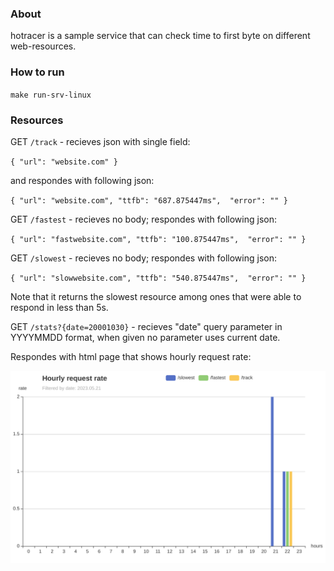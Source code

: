 ### About
hotracer is a sample service that can check time to first byte on different web-resources. 

### How to run

`make run-srv-linux`


### Resources

GET `/track` - recieves json with single field:

`{
    "url": "website.com"
}`

and respondes with following json:

`{
	"url": "website.com",
	"ttfb": "687.875447ms", 
	"error": ""
}`


GET `/fastest` - recieves no body; respondes with following json:

`{
	"url": "fastwebsite.com",
	"ttfb": "100.875447ms", 
	"error": ""
}`


GET `/slowest` - recieves no body; respondes with following json:

`{
	"url": "slowwebsite.com",
	"ttfb": "540.875447ms", 
	"error": ""
}`

Note that it returns the slowest resource among ones that were able to respond in less than 5s.


GET `/stats?{date=20001030}` - recieves "date" query parameter in YYYYMMDD format, when given no parameter uses current date. 

Respondes with html page that shows hourly request rate:

![general scheme](./assets/graph.png)
